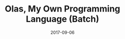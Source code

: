 ---
draft: false
title: Olas, My Own Programming Language (Batch)
description: "I made my own programming language in Batch, entitled Olas, when I was really bored as a 15 year old."
date: 2017-09-06
url: https://github.com/nTh0rn/Olas
tags: ["Batch", "Documentation"]
---